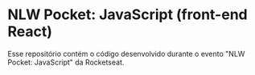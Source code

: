# NLW Pocket: JavaScript (front-end React)

Esse repositório contém o código desenvolvido durante o evento "NLW Pocket: JavaScript" da Rocketseat.


